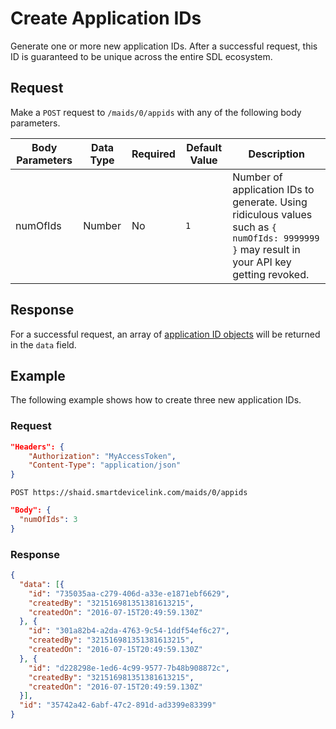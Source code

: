 # Create Application IDs
Generate one or more new application IDs.  After a successful request, this ID is guaranteed to be unique across the entire SDL ecosystem.

## Request
Make a ```POST``` request to ```/maids/0/appids``` with any of the following body parameters.

| Body Parameters | Data Type | Required | Default Value| Description |
|-----------|------|----------|---------|-------------|
| numOfIds | Number | No | ```1``` | Number of application IDs to generate. Using ridiculous values such as ```{ numOfIds: 9999999 }``` may result in your API key getting revoked. |

## Response
For a successful request, an array of [application ID objects]() will be returned in the ```data``` field.

## Example
The following example shows how to create three new application IDs.

### Request
```json
"Headers": {
    "Authorization": "MyAccessToken",
    "Content-Type": "application/json"
}
```

```
POST https://shaid.smartdevicelink.com/maids/0/appids
```

```json
"Body": {
  "numOfIds": 3
}
```

### Response
```json
{
  "data": [{
    "id": "735035aa-c279-406d-a33e-e1871ebf6629",
    "createdBy": "321516981351381613215",
    "createdOn": "2016-07-15T20:49:59.130Z"
  }, {
    "id": "301a82b4-a2da-4763-9c54-1ddf54ef6c27",
    "createdBy": "321516981351381613215",
    "createdOn": "2016-07-15T20:49:59.130Z"
  }, {
    "id": "d228298e-1ed6-4c99-9577-7b48b908872c",
    "createdBy": "321516981351381613215",
    "createdOn": "2016-07-15T20:49:59.130Z"
  }],
  "id": "35742a42-6abf-47c2-891d-ad3399e83399"
}
```
